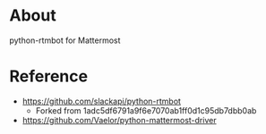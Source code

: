 # About

python-rtmbot for Mattermost

# Reference

* https://github.com/slackapi/python-rtmbot
    * Forked from 1adc5df6791a9f6e7070ab1ff0d1c95db7dbb0ab
* https://github.com/Vaelor/python-mattermost-driver
